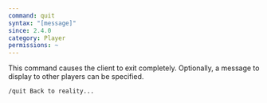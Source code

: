 ```yaml
---
command: quit
syntax: "[message]"
since: 2.4.0
category: Player
permissions: ~
---
```


This command causes the client to exit completely. Optionally, a message to display to other players can be specified.

```
/quit Back to reality...
```
